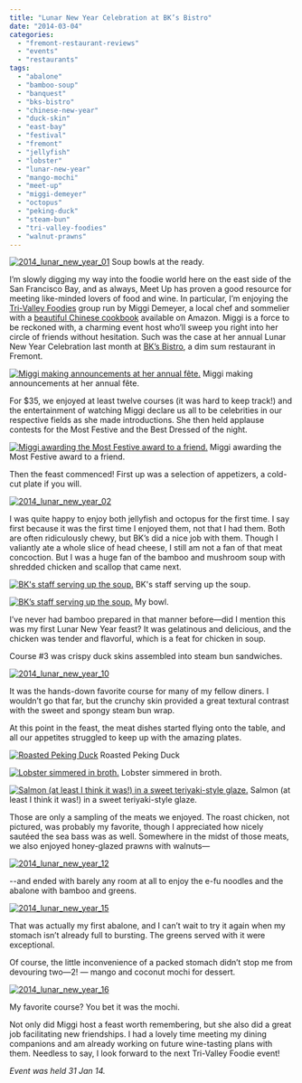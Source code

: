 ```yaml
---
title: "Lunar New Year Celebration at BK’s Bistro"
date: "2014-03-04"
categories:
  - "fremont-restaurant-reviews"
  - "events"
  - "restaurants"
tags:
  - "abalone"
  - "bamboo-soup"
  - "banquest"
  - "bks-bistro"
  - "chinese-new-year"
  - "duck-skin"
  - "east-bay"
  - "festival"
  - "fremont"
  - "jellyfish"
  - "lobster"
  - "lunar-new-year"
  - "mango-mochi"
  - "meet-up"
  - "miggi-demeyer"
  - "octopus"
  - "peking-duck"
  - "steam-bun"
  - "tri-valley-foodies"
  - "walnut-prawns"
---
```





<div class="caption">

[![2014_lunar_new_year_01](http://s3.amazonaws.com/thegourmez-wpmedia/2014/02/2014_lunar_new_year_01-500x333.jpg)](http://www.thegourmez.com/2014/03/lunar-new-year-celebration-at-bks-bistro/2014_lunar_new_year_01/) Soup bowls at the ready.</div>


I’m slowly digging my way into the foodie world here on the east side of the San Francisco Bay, and as always, Meet Up has proven a good resource for meeting like-minded lovers of food and wine. In particular, I’m enjoying the [Tri-Valley Foodies](http://www.meetup.com/Tri-Valley-Foodies/) group run by Miggi Demeyer, a local chef and sommelier with a [beautiful Chinese cookbook](http://www.amazon.com/Entertaining-Around-World-Miggi-Demeyer/dp/B00A4NGH6O/ref=la_B00A4OLW0O_1_1?s=books&ie=UTF8&qid=1392415818&sr=1-1) available on Amazon. Miggi is a force to be reckoned with, a charming event host who’ll sweep you right into her circle of friends without hesitation. Such was the case at her annual Lunar New Year Celebration last month at [BK’s Bistro](http://bksbistro.com/), a dim sum restaurant in Fremont.




<div class="caption">

[![Miggi making announcements at her annual fête.](http://s3.amazonaws.com/thegourmez-wpmedia/2014/02/2014_lunar_new_year_03-333x500.jpg)](http://www.thegourmez.com/2014/03/lunar-new-year-celebration-at-bks-bistro/2014_lunar_new_year_03/) Miggi making announcements at her annual fête.</div>


For $35, we enjoyed at least twelve courses (it was hard to keep track!) and the entertainment of watching Miggi declare us all to be celebrities in our respective fields as she made introductions. She then held applause contests for the Most Festive and the Best Dressed of the night.




<div class="caption">

[![Miggi awarding the Most Festive award to a friend.](http://s3.amazonaws.com/thegourmez-wpmedia/2014/02/2014_lunar_new_year_05-393x500.jpg)](http://www.thegourmez.com/2014/03/lunar-new-year-celebration-at-bks-bistro/2014_lunar_new_year_05/) Miggi awarding the Most Festive award to a friend.</div>


Then the feast commenced! First up was a selection of appetizers, a cold-cut plate if you will.

[![2014_lunar_new_year_02](http://s3.amazonaws.com/thegourmez-wpmedia/2014/02/2014_lunar_new_year_02-500x333.jpg)](http://www.thegourmez.com/2014/03/lunar-new-year-celebration-at-bks-bistro/2014_lunar_new_year_02/)

I was quite happy to enjoy both jellyfish and octopus for the first time. I say first because it was the first time I enjoyed them, not that I had them. Both are often ridiculously chewy, but BK’s did a nice job with them. Though I valiantly ate a whole slice of head cheese, I still am not a fan of that meat concoction. But I was a huge fan of the bamboo and mushroom soup with shredded chicken and scallop that came next.




<div class="caption">

[![BK's staff serving up the soup.](http://s3.amazonaws.com/thegourmez-wpmedia/2014/02/2014_lunar_new_year_08-376x500.jpg)](http://www.thegourmez.com/2014/03/lunar-new-year-celebration-at-bks-bistro/2014_lunar_new_year_08/) BK's staff serving up the soup.</div>





<div class="caption">

[![BK’s staff serving up the soup.](http://s3.amazonaws.com/thegourmez-wpmedia/2014/02/2014_lunar_new_year_09-500x333.jpg)](http://www.thegourmez.com/2014/03/lunar-new-year-celebration-at-bks-bistro/2014_lunar_new_year_09/) My bowl.</div>


I’ve never had bamboo prepared in that manner before—did I mention this was my first Lunar New Year feast? It was gelatinous and delicious, and the chicken was tender and flavorful, which is a feat for chicken in soup.

Course #3 was crispy duck skins assembled into steam bun sandwiches.

[![2014_lunar_new_year_10](http://s3.amazonaws.com/thegourmez-wpmedia/2014/02/2014_lunar_new_year_10-500x274.jpg)](http://www.thegourmez.com/2014/03/lunar-new-year-celebration-at-bks-bistro/2014_lunar_new_year_10/)

It was the hands-down favorite course for many of my fellow diners. I wouldn’t go that far, but the crunchy skin provided a great textural contrast with the sweet and spongy steam bun wrap.

At this point in the feast, the meat dishes started flying onto the table, and all our appetites struggled to keep up with the amazing plates.




<div class="caption">

[![Roasted Peking Duck](http://s3.amazonaws.com/thegourmez-wpmedia/2014/02/2014_lunar_new_year_11-500x333.jpg)](http://www.thegourmez.com/2014/03/lunar-new-year-celebration-at-bks-bistro/2014_lunar_new_year_11/) Roasted Peking Duck</div>





<div class="caption">

[![Lobster simmered in broth.](http://s3.amazonaws.com/thegourmez-wpmedia/2014/02/2014_lunar_new_year_13-500x333.jpg)](http://www.thegourmez.com/2014/03/lunar-new-year-celebration-at-bks-bistro/2014_lunar_new_year_13/) Lobster simmered in broth.</div>





<div class="caption">

[![Salmon (at least I think it was!) in a sweet teriyaki-style glaze.](http://s3.amazonaws.com/thegourmez-wpmedia/2014/02/2014_lunar_new_year_14-500x333.jpg)](http://www.thegourmez.com/2014/03/lunar-new-year-celebration-at-bks-bistro/2014_lunar_new_year_14/) Salmon (at least I think it was!) in a sweet teriyaki-style glaze.</div>


Those are only a sampling of the meats we enjoyed. The roast chicken, not pictured, was probably my favorite, though I appreciated how nicely sautéed the sea bass was as well. Somewhere in the midst of those meats, we also enjoyed honey-glazed prawns with walnuts—

[![2014_lunar_new_year_12](http://s3.amazonaws.com/thegourmez-wpmedia/2014/02/2014_lunar_new_year_12-500x333.jpg)](http://www.thegourmez.com/2014/03/lunar-new-year-celebration-at-bks-bistro/2014_lunar_new_year_12/)

\--and ended with barely any room at all to enjoy the e-fu noodles and the abalone with bamboo and greens.

[![2014_lunar_new_year_15](http://s3.amazonaws.com/thegourmez-wpmedia/2014/02/2014_lunar_new_year_15-500x333.jpg)](http://www.thegourmez.com/2014/03/lunar-new-year-celebration-at-bks-bistro/2014_lunar_new_year_15/)

That was actually my first abalone, and I can’t wait to try it again when my stomach isn’t already full to bursting. The greens served with it were exceptional.

Of course, the little inconvenience of a packed stomach didn’t stop me from devouring two—2! — mango and coconut mochi for dessert.

[![2014_lunar_new_year_16](http://s3.amazonaws.com/thegourmez-wpmedia/2014/02/2014_lunar_new_year_16-500x378.jpg)](http://www.thegourmez.com/2014/03/lunar-new-year-celebration-at-bks-bistro/2014_lunar_new_year_16/)

My favorite course? You bet it was the mochi.

Not only did Miggi host a feast worth remembering, but she also did a great job facilitating new friendships. I had a lovely time meeting my dining companions and am already working on future wine-tasting plans with them. Needless to say, I look forward to the next Tri-Valley Foodie event!

_Event was held 31 Jan 14._
